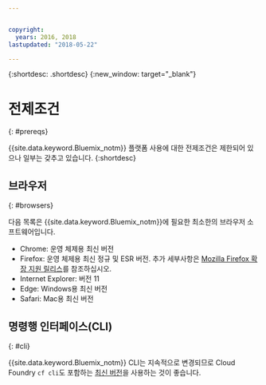 ```yaml
---


copyright:
  years: 2016, 2018
lastupdated: "2018-05-22"

---
```


{:shortdesc: .shortdesc}
{:new_window: target="_blank"}

# 전제조건
{: #prereqs}

{{site.data.keyword.Bluemix_notm}} 플랫폼 사용에 대한 전제조건은 제한되어 있으나 일부는 갖추고 있습니다.
{:shortdesc}

## 브라우저
{: #browsers}

다음 목록은 {{site.data.keyword.Bluemix_notm}}에 필요한 최소한의 브라우저 소프트웨어입니다.

 * Chrome: 운영 체제용 최신 버전
 * Firefox: 운영 체제용 최신 정규 및 ESR 버전. 추가 세부사항은 [Mozilla Firefox 확장 지원 릴리스](https://www.mozilla.org/firefox/organizations/)를 참조하십시오.
 * Internet Explorer: 버전 11
 * Edge: Windows용 최신 버전
 * Safari: Mac용 최신 버전

## 명령행 인터페이스(CLI)
{: #cli}

{{site.data.keyword.Bluemix_notm}} CLI는 지속적으로 변경되므로 Cloud Foundry `cf cli`도 포함하는 [최신 버전](/docs/cli/reference/bluemix_cli/all_versions.html)을 사용하는 것이 좋습니다.  
